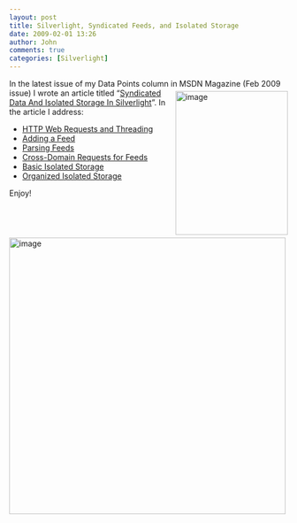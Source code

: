 ```yaml
---
layout: post
title: Silverlight, Syndicated Feeds, and Isolated Storage
date: 2009-02-01 13:26
author: John
comments: true
categories: [Silverlight]
---
```

<p>In the latest issue of my Data Points column in<a href="http://msdn.microsoft.com/en-us/magazine/dd419660.aspx"><img title="image" style="border-right: 0px; border-top: 0px; display: inline; margin: 5px 0px 5px 5px; border-left: 0px; border-bottom: 0px" height="260" alt="image" src="http://images.johnpapa.net/wp-content/uploads/files/media/image/WindowsLiveWriter/SilverlightSyndicatedFeedsandIsolatedSto_BD0F/image_3.png" width="203" align="right" border="0" /></a> MSDN Magazine (Feb 2009 issue) I wrote an article titled “<a href="http://msdn.microsoft.com/en-us/magazine/dd419660.aspx">Syndicated Data And Isolated Storage In Silverlight</a>”. In the article I address:</p>  <ul>   <li><a href="http://msdn.microsoft.com/en-us/magazine/dd419660.aspx#id0070012">HTTP Web Requests and Threading</a>      <br /></li>    <li><a href="http://msdn.microsoft.com/en-us/magazine/dd419660.aspx#id0070040">Adding a Feed</a>      <br /></li>    <li><a href="http://msdn.microsoft.com/en-us/magazine/dd419660.aspx#id0070047">Parsing Feeds</a>      <br /></li>    <li><a href="http://msdn.microsoft.com/en-us/magazine/dd419660.aspx#id0070053">Cross-Domain Requests for Feeds</a>      <br /></li>    <li><a href="http://msdn.microsoft.com/en-us/magazine/dd419660.aspx#id0070061">Basic Isolated Storage</a>      <br /></li>    <li><a href="http://msdn.microsoft.com/en-us/magazine/dd419660.aspx#id0070087">Organized Isolated Storage</a></li> </ul>  <p></p>  <p>Enjoy!</p>  <p></p>  <p><a href="http://images.johnpapa.net/wp-content/uploads/files/media/image/WindowsLiveWriter/SilverlightSyndicatedFeedsandIsolatedSto_BD0F/image_5.png"><img title="image" style="border-right: 0px; border-top: 0px; display: inline; border-left: 0px; border-bottom: 0px" height="500" alt="image" src="http://images.johnpapa.net/wp-content/uploads/files/media/image/WindowsLiveWriter/SilverlightSyndicatedFeedsandIsolatedSto_BD0F/image_thumb_1.png" width="500" border="0" /></a></p>

